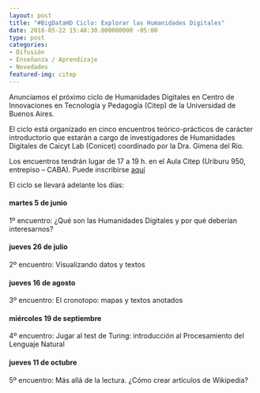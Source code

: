 ```yaml
---
layout: post
title: "#BigDataHD Ciclo: Explorar las Humanidades Digitales"
date: 2018-05-22 15:48:30.000000000 -05:00
type: post
categories:
- Difusión
- Enseñanza / Aprendizaje
- Novedades
featured-img: citep
---
```

Anunciamos el próximo ciclo de Humanidades Digitales en Centro de Innovaciones en Tecnología y Pedagogía (Citep) de la Universidad de Buenos Aires.

El ciclo está organizado en cinco encuentros teórico-prácticos de carácter introductorio que estarán a cargo de investigadores de Humanidades Digitales de Caicyt Lab (Conicet) coordinado por la Dra. Gimena del Rio.

Los encuentros tendrán lugar de 17 a 19 h. en el Aula Citep (Uriburu 950, entrepiso – CABA). Puede inscribirse [aquí](http://citep.rec.uba.ar/explorar-hd/)

El ciclo se llevará adelante los días:

#### martes 5 de junio

1º encuentro: ¿Qué son las Humanidades Digitales y por qué deberían interesarnos?

#### jueves 26 de julio

2º encuentro: Visualizando datos y textos

#### jueves 16 de agosto

3º encuentro: El cronotopo: mapas y textos anotados

#### miércoles 19 de septiembre

4º encuentro: Jugar al test de Turing: introducción al Procesamiento del Lenguaje Natural

#### jueves 11 de octubre

5º encuentro: Más allá de la lectura. ¿Cómo crear artículos de Wikipedia?
